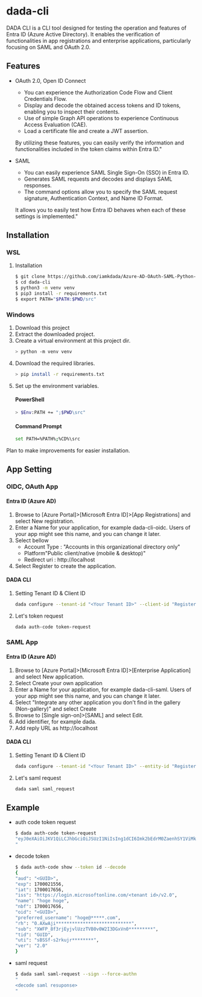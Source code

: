 # dada-cli

DADA CLI is a CLI tool designed for testing the operation and features of Entra ID (Azure Active Directory). It enables the verification of functionalities in app registrations and enterprise applications, particularly focusing on SAML and OAuth 2.0.


## Features

- OAuth 2.0, Open ID Connect
  - You can experience the Authorization Code Flow and Client Credentials Flow.
  - Display and decode the obtained access tokens and ID tokens, enabling you to inspect their contents.
  - Use of simple Graph API operations to experience Continuous Access Evaluation (CAE).
  - Load a certificate file and create a JWT assertion.
  
  By utilizing these features, you can easily verify the information and functionalities included in the token claims within Entra ID."

- SAML
  - You can easily experience SAML Single Sign-On (SSO) in Entra ID.
  - Generates SAML requests and decodes and displays SAML responses.
  - The command options allow you to specify the SAML request signature, Authentication Context, and Name ID Format.

  It allows you to easily test how Entra ID behaves when each of these settings is implemented."

## Installation

### WSL
  1. Installation
      ```bash
      $ git clone https://github.com/iamkdada/Azure-AD-OAuth-SAML-Python-Demo-CLI-APP.git
      $ cd dada-cli
      $ python3 -m venv venv
      $ pip3 install -r requirements.txt
      $ export PATH="$PATH:$PWD/src"
     ```

### Windows
   1. Download this project
   2. Extract the downloaded project.
   3. Create a virtual environment at this project dir.
      ```bash
      > python -m venv venv
      ```
   4. Download the required libraries.
      ```bash
      > pip install -r requirements.txt
      ```
   5. Set up the environment variables.
      #### PowerShell 
      ```bash
      > $Env:PATH += ";$PWD\src"
      ```
      #### Command Prompt
      ```bash
      set PATH=%PATH%;%CD%\src
      ```

   Plan to make improvements for easier installation.

## App Setting

### OIDC, OAuth App
#### Entra ID (Azure AD)
   1. Browse to [Azure Portal]>[Microsoft Entra ID]>[App Registrations] and select New registration.
   2. Enter a Name for your application, for example dada-cli-oidc. Users of your app might see this name, and you can change it later.
   3. Select bellow
      - Account Type : "Accounts in this organizational directory only"
      - Platform"Public client/native (mobile & desktop)"
      - Redirect uri : http://localhost
   4. Select Register to create the application.

#### DADA CLI
   1. Setting Tenant ID & Client ID
      ```bash
      dada configure --tenant-id "<Your Tenant ID>" --client-id "Registered Application ID"
      ```
   2. Let's token request
      ```bash
      dada auth-code token-request
      ```

### SAML App
#### Entra ID (Azure AD)
   1. Browse to [Azure Portal]>[Microsoft Entra ID]>[Enterprise Application] and select New application.
   2. Select Create your own application
   3. Enter a Name for your application, for example dada-cli-saml. Users of your app might see this name, and you can change it later.
   4. Select "Integrate any other application you don't find in the gallery (Non-gallery)" and select Create
   5. Browse to [Single sign-on]>[SAML] and select Edit.
   6. Add identifier, for example dada.
   7. Add reply URL as http://localhost

#### DADA CLI
   1. Setting Tenant ID & Client ID
      ```bash
      dada configure --tenant-id "<Your Tenant ID>" --entity-id "Registered Application Entity ID"
      ```
   2. Let's saml request
      ```bash
      dada saml saml_request
      ```

## Example

- auth code token request
   ```bash
   $ dada auth-code token-request
   "eyJ0eXAiOiJKV1QiLCJhbGciOiJSUzI1NiIsIng1dCI6Imk2bEdrM0ZaenhSY1ViMkMzbkV~~~~~~~~~
   "
   ```

- decode token
   ```bash
   $ dada auth-code show --token id --decode
   {
   "aud": "<GUID>",
   "exp": 1700021556,
   "iat": 1700017656,
   "iss": "https://login.microsoftonline.com/<tenant id>/v2.0",
   "name": "hoge hoge",
   "nbf": 1700017656,
   "oid": "<GUID>",
   "preferred_username": "hoge@*****.com",
   "rh": "0.AXwAji****************************",
   "sub": "XWFP_8f3rjEyjvlUzzTVB0v0W2I3DGxVn0*********",
   "tid": "GUID",
   "uti": "sBSSf-s2rkujr********",
   "ver": "2.0"
   }
   ```

- saml request
   ```bash
   $ dada saml saml-request --sign --force-authn
   "
   <decode saml resuponse>
   "
   ```
